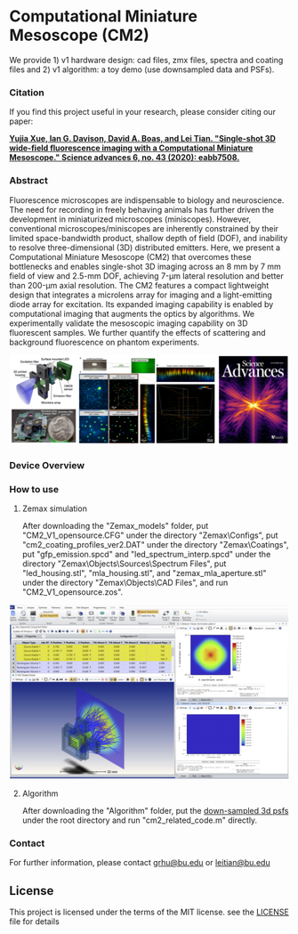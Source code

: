 # Computational Miniature Mesoscope (CM2)
We provide 1) v1 hardware design: cad files, zmx files, spectra and coating files and 2) v1 algorithm: a toy demo (use downsampled data and PSFs).


### Citation
If you find this project useful in your research, please consider citing our paper:

[**Yujia Xue, Ian G. Davison, David A. Boas, and Lei Tian. "Single-shot 3D wide-field fluorescence imaging with a Computational Miniature Mesoscope." Science advances 6, no. 43 (2020): eabb7508.**](https://www.science.org/doi/full/10.1126/sciadv.abb7508)


### Abstract
Fluorescence microscopes are indispensable to biology and neuroscience. The need for recording in freely behaving animals has further driven the development in miniaturized microscopes (miniscopes). However, conventional microscopes/miniscopes are inherently constrained by their limited space-bandwidth product, shallow depth of field (DOF), and inability to resolve three-dimensional (3D) distributed emitters. Here, we present a Computational Miniature Mesoscope (CM2) that overcomes these bottlenecks and enables single-shot 3D imaging across an 8 mm by 7 mm field of view and 2.5-mm DOF, achieving 7-μm lateral resolution and better than 200-μm axial resolution. The CM2 features a compact lightweight design that integrates a microlens array for imaging and a light-emitting diode array for excitation. Its expanded imaging capability is enabled by computational imaging that augments the optics by algorithms. We experimentally validate the mesoscopic imaging capability on 3D fluorescent samples. We further quantify the effects of scattering and background fluorescence on phantom experiments.

<p align="center">
  <img src="/Images/Cover.PNG">
</p>


### Device Overview


### How to use
1) Zemax simulation

   After downloading the "Zemax_models" folder, put "CM2_V1_opensource.CFG" under the directory "Zemax\Configs", put "cm2_coating_profiles_ver2.DAT" under the      directory "Zemax\Coatings", put "gfp_emission.spcd" and "led_spectrum_interp.spcd" under the directory "Zemax\Objects\Sources\Spectrum Files", put "led_housing.stl",  "mla_housing.stl", and "zemax_mla_aperture.stl" under the directory "Zemax\Objects\CAD Files", and run "CM2_V1_opensource.zos".

<p align="center">
  <img src="/Images/Zemax.PNG"width=950>
</p>

2) Algorithm

   After downloading the "Algorithm" folder, put the [down-sampled 3d psfs](https://drive.google.com/file/d/1MW6liNOpMEB0YuiA4DNhHl6Y1vjxGELc/view?usp=sharing) under the root directory and run "cm2_related_code.m" directly.


### Contact
For further information, please contact grhu@bu.edu or leitian@bu.edu
## License
This project is licensed under the terms of the MIT license. see the [LICENSE](LICENSE) file for details

